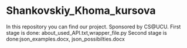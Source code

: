 # Shankovskiy_Khoma_kursova
In this repository you can find our project. Sponsored by  CS@UCU.
First stage is done: about_used_API.txt,wrapper_file.py
Second stage is done:json_examples.docx, json_possibilties.docx
